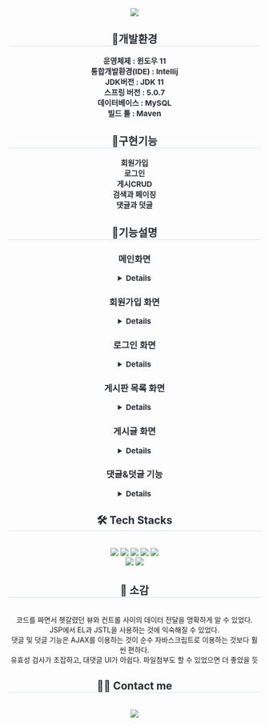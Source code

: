 <div align= "center">
    <img src="https://capsule-render.vercel.app/api?type=soft&color=gradient&height=180&text=Hello%20World!&animation=fadeIn&fontColor=ffffff&fontSize=70" />
    </div>
    <div align= "center"> 
    <h2 style="border-bottom: 1px solid #d8dee4; color: #282d33;"> 🐶개발환경 </h2>  
    <div style="font-weight: 700; font-size: 15px; text-align: center; color: #282d33;"> 운영체제 : 윈도우 11<br></li>통합개발환경(IDE) : Intellij<br></li>JDK버전 : JDK 11<br></li>스프링 버전 : 5.0.7<br></li>데이터베이스 : MySQL<br></li>빌드 툴 : Maven<br> </div> 
    </div>
    <div align= "center"> 
    <h2 style="border-bottom: 1px solid #d8dee4; color: #282d33;"> 🧸구현기능 </h2>  
    <div style="font-weight: 700; font-size: 15px; text-align: center; color: #282d33;">
    회원가입<br>
    로그인<br>
    게시CRUD<br>
    검색과 페이징<br>
    댓글과 덧글<br>
   </div> 
    <div align= "center"> 
    <h2 style="border-bottom: 1px solid #d8dee4; color: #282d33;"> 🌹기능설명 </h2>  
    <div style="font-weight: 700; font-size: 15px; text-align: center; color: #282d33;">
    <h3>메인화면</h3>
      <details><img src="https://github.com/DevelopIsHobby/MyPortfolio/assets/107912101/8b31e4bc-332d-475d-9f71-4014c770023b"></details>
    <h3>회원가입 화면</h3>
      <details><img src="https://github.com/DevelopIsHobby/MyPortfolio/assets/107912101/008de597-19fd-4942-ba3e-95297a9d74d4"><br>
    <b>[submit]</b>버튼을 클릭하면 유효성 검사를 진행한다.</details>
    <h3>로그인 화면</h3>
      <details><img src="https://github.com/DevelopIsHobby/MyPortfolio/assets/107912101/26e51e4a-8ce6-4ffe-9fd6-cb4730097c11">
        <b>[submit]</b>버튼을 클릭하면 유효성 검사를 진행한다.<br>
        쿠키를 통해 아이디 기억기능을 구현하였다.
       </details>
    <h3>게시판 목록 화면</h3>
      <details><img src="https://github.com/DevelopIsHobby/MyPortfolio/assets/107912101/d403617b-b5bf-46fa-86f6-7a9c411c7c88">
        <h4>게시글 목록의 기본적인 기능</h4>
        세션을 통해 로그인 상태를 유지하여, 로그인 하지 않은 상태로는 게시판 화면에 접근할 수 없다.<br>
        키워드를 통한 검색조건에 따른 검색기능을 추가하였고, 페이징 기능을 구현하였다.<br>
        게시글의 제목을 클릭함으로써 게시글에 접근할 수 있다.<br>
      </details>
   <h3>게시글 화면</h3>
      <details><img src="https://github.com/DevelopIsHobby/MyPortfolio/assets/107912101/c10dcf7b-4362-4a0f-bed8-873eb63e0f0f">
      <h4>게시글의 기본적인 기능</h4><br>
          현재 화면에서는 게시글을 읽기만 할 수 있다.<br>
          글쓰기 버튼 클릭 - 새 글쓰기 화면으로 이동한다.<br>
          수정 버튼 클릭 - 현재 게시판을 수정한다.<br>
          목록 버튼 클릭 - 이전에 있었던 화면으로 이동한다.<br>
          삭제 버튼 클릭 - 현재 게시글을 삭제한다.<br>
        </details>
     <h3>댓글&덧글 기능</h3>
        <details><img src="https://github.com/DevelopIsHobby/MyPortfolio/assets/107912101/087983b1-571a-43d9-b501-fbda3674d4fa"><br>
          <h4>댓글, 덧글의 기본적인 기능</h4>
          댓글등록버튼 클릭 - 새로운 댓글을 등록한다. <br>
          수정버튼 클릭 - 현재 댓글을 수정한다.<br>
          삭제버튼 클릭 - 현재 댓글을 삭제한다.<br>
          수정버튼 클릭 - 현재 댓글을 수정한다.<br>
          답글버튼 클릭 - 현재 댓글의 답글을 입력한다. -> 새로운 답글은 현재 댓글 바로 아래에 추가된다.<br>
         <h5>답글 모습 확인 </h5>
          <details><img src="https://github.com/DevelopIsHobby/MyPortfolio/assets/107912101/51ad69c8-0fac-4069-91bb-f863dd8fc07e"></details>
        </details>
      </div>
   </div> 
    </div>
    <div align= "center">
    <h2 style="border-bottom: 1px solid #d8dee4; color: #282d33;"> 🛠️ Tech Stacks </h2> <br> 
    <div style="margin: 0 auto; text-align: center;" align= "center"> <img src="https://img.shields.io/badge/Java-007396?style=plastic&logo=Java&logoColor=white">
          <img src="https://img.shields.io/badge/Spring-6DB33F?style=plastic&logo=Spring&logoColor=white">
          <img src="https://img.shields.io/badge/MySQL-4479A1?style=plastic&logo=MySQL&logoColor=white">
          <img src="https://img.shields.io/badge/Javascript-F7DF1E?style=plastic&logo=Javascript&logoColor=white">
          <img src="https://img.shields.io/badge/jQuery-0769AD?style=plastic&logo=jQuery&logoColor=white">
          <br/><img src="https://img.shields.io/badge/HTML5-E34F26?style=plastic&logo=HTML5&logoColor=white">
          <img src="https://img.shields.io/badge/Bootstrap-7952B3?style=plastic&logo=Bootstrap&logoColor=white">
          </div>
    </div>
    <div align= "center">
     <h2 style="border-bottom: 1px solid #d8dee4; color: #282d33;"> 🥲 소감 </h2> <br> 
    코드를 짜면서 헷갈렸던 뷰와 컨트롤 사이의 데이터 전달을 명확하게 알 수 있었다.<br>
    JSP에서 EL과 JSTL을 사용하는 것에 익숙해질 수 있었다.<br>
    댓글 및 덧글 기능은 AJAX를 이용하는 것이 순수 자바스크립트로 이용하는 것보다 훨씬 편하다.<br>
    유효성 검사가 조잡하고, 대댓글 UI가 아쉽다. 파일첨부도 할 수 있었으면 더 좋았을 듯<br>
    </div> 
    <div align= "center">
    <h2 style="border-bottom: 1px solid #d8dee4; color: #282d33;"> 🧑‍💻 Contact me </h2> <br> 
    <div align= "center"> <a href=https://www.notion.so/05ab0f771bb5433faebb8061defc48c4?pvs=4> <img src="https://img.shields.io/badge/Notion-000000?style=plastic&logo=Notion&logoColor=white&link=https://www.notion.so/05ab0f771bb5433faebb8061defc48c4?pvs=4"> </a>
          </div>  <br> 
    <div align= "center">  </div> 
    </div>

